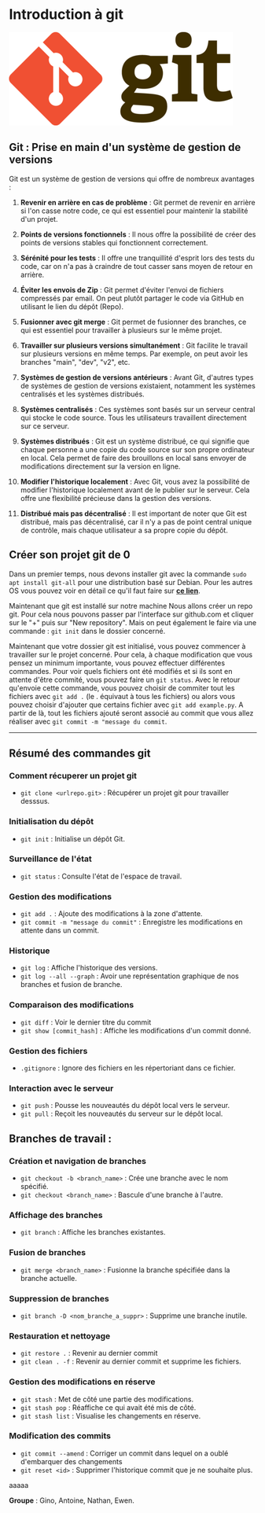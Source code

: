 # Introduction à git
![logo-git](git-logo_1.png)

## Git : Prise en main d'un système de gestion de versions

Git est un système de gestion de versions qui offre de nombreux avantages :

1. **Revenir en arrière en cas de problème** : Git permet de revenir en arrière si l'on casse notre code, ce qui est essentiel pour maintenir la stabilité d'un projet.

2. **Points de versions fonctionnels** : Il nous offre la possibilité de créer des points de versions stables qui fonctionnent correctement.

3. **Sérénité pour les tests** : Il offre une tranquillité d'esprit lors des tests du code, car on n'a pas à craindre de tout casser sans moyen de retour en arrière.

4. **Éviter les envois de Zip** : Git permet d'éviter l'envoi de fichiers compressés par email. On peut plutôt partager le code via GitHub en utilisant le lien du dépôt (Repo).

5. **Fusionner avec git merge** : Git permet de fusionner des branches, ce qui est essentiel pour travailler à plusieurs sur le même projet.

6. **Travailler sur plusieurs versions simultanément** : Git facilite le travail sur plusieurs versions en même temps. Par exemple, on peut avoir les branches "main", "dev", "v2", etc.

7. **Systèmes de gestion de versions antérieurs** : Avant Git, d'autres types de systèmes de gestion de versions existaient, notamment les systèmes centralisés et les systèmes distribués.

8. **Systèmes centralisés** : Ces systèmes sont basés sur un serveur central qui stocke le code source. Tous les utilisateurs travaillent directement sur ce serveur.

9. **Systèmes distribués** : Git est un système distribué, ce qui signifie que chaque personne a une copie du code source sur son propre ordinateur en local. Cela permet de faire des brouillons en local sans envoyer de modifications directement sur la version en ligne.

10. **Modifier l'historique localement** : Avec Git, vous avez la possibilité de modifier l'historique localement avant de le publier sur le serveur. Cela offre une flexibilité précieuse dans la gestion des versions.

11. **Distribué mais pas décentralisé** : Il est important de noter que Git est distribué, mais pas décentralisé, car il n'y a pas de point central unique de contrôle, mais chaque utilisateur a sa propre copie du dépôt.

## Créer son projet git de 0
Dans un premier temps, nous devons installer git avec la commande `sudo apt install git-all` pour une distribution basé sur Debian. Pour les autres OS vous pouvez voir en détail ce qu'il faut faire sur [__ce lien__](https://git-scm.com/book/en/v2/Getting-Started-Installing-Git).

Maintenant que git est installé sur notre machine Nous allons créer un repo git. Pour cela nous pouvons passer par l'interface sur github.com et cliquer sur le "+" puis sur "New repository". 
Mais on peut également le faire via une commande : `git init` dans le dossier concerné.

Maintenant que votre dossier git est initialisé, vous pouvez commencer à travailler sur le projet concerné. Pour cela, à chaque modification que vous pensez un minimum importante, vous pouvez effectuer différentes commandes. Pour voir quels fichiers ont été modifiés et si ils sont en attente d'être commité, vous pouvez faire un `git status`. Avec le retour qu'envoie cette commande, vous pouvez choisir de commiter tout les fichiers avec `git add .` (le . équivaut à tous les fichiers) ou alors vous pouvez choisir d'ajouter que certains fichier avec `git add example.py`. A partir de là, tout les fichiers ajouté seront associé au commit que vous allez réaliser avec `git commit -m "message du commit`.

---

## Résumé des commandes git
 
### Comment récuperer un projet git
- `git clone <urlrepo.git>` : Récupérer un projet git pour travailler desssus.

### Initialisation du dépôt
- `git init` : Initialise un dépôt Git.

### Surveillance de l'état
- `git status` : Consulte l'état de l'espace de travail.

### Gestion des modifications
- `git add .` : Ajoute des modifications à la zone d'attente.
- `git commit -m "message du commit"` : Enregistre les modifications en attente dans un commit.

### Historique
- `git log` : Affiche l'historique des versions.
- `git log --all --graph` : Avoir une représentation graphique de nos branches et fusion de branche.

### Comparaison des modifications
- `git diff` : Voir le dernier titre du commit
- `git show [commit_hash]` : Affiche les modifications d'un commit donné.

### Gestion des fichiers
- `.gitignore` : Ignore des fichiers en les répertoriant dans ce fichier.

### Interaction avec le serveur
- `git push` : Pousse les nouveautés du dépôt local vers le serveur.
- `git pull` : Reçoit les nouveautés du serveur sur le dépôt local.

## Branches de travail :

### Création et navigation de branches
- `git checkout -b <branch_name>` : Crée une branche avec le nom spécifié.
- `git checkout <branch_name>` : Bascule d'une branche à l'autre.

### Affichage des branches
- `git branch` : Affiche les branches existantes.

### Fusion de branches
- `git merge <branch_name>` : Fusionne la branche spécifiée dans la branche actuelle.

### Suppression de branches
- `git branch -D <nom_branche_a_suppr>` : Supprime une branche inutile.

### Restauration et nettoyage
- `git restore .` : Revenir au dernier commit
- `git clean . -f` : Revenir au dernier commit et supprime les fichiers.

### Gestion des modifications en réserve
- `git stash` : Met de côté une partie des modifications.
- `git stash pop` : Réaffiche ce qui avait été mis de côté.
- `git stash list` : Visualise les changements en réserve.

### Modification des commits
- `git commit --amend` : Corriger un commit dans lequel on a oublé d'embarquer des changements
- `git reset <id>` : Supprimer l'historique commit que je ne souhaite plus. 


aaaaa

**Groupe** : Gino, Antoine, Nathan, Ewen.